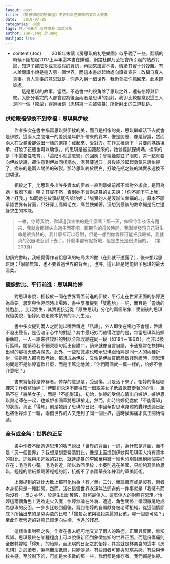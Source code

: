 ```yaml
---
layout: post
title: 《房思琪的初戀樂園》不要對自己無知的東西太天真
date:   2019-07-25
categories: 小說
tags: 性／別暴力 女性成長 篇章分析
author: Yue-Long Zhuang
mathjax: true
---
```


* content
{:toc}
　　2018年末讀《房思琪的初戀樂園》似乎晚了一些，翻讀的時候不斷想起2017上半年這本書在媒體、網路社群乃至社會所引起的熱烈討論，知道了那麼多或真或假的資訊，再回來讀這本書，情緒其實十分複雜。有人說閱讀小說是遁入另一個世界，而這本書於起始處向讀者宣告：改編自真人真事。真人真事的意思就是，你遁入另一個世界，我仍會把你抓回來，此處即彼處。  
　　這是思琪的故事，當然。不過書中的視角除了思琪之外，還有怡婷與伊紋。大部分看完的人都會認為後面兩者是思琪的投射，我卻比較願意說這三人是同一個「原型」穿過稜鏡（思琪第一次被強暴）所折射出的三道軌跡。<!--more-->

### 供給眼福卻換不到幸福：思琪與伊紋

　　作者多次在書中描寫思琪與伊紋的美，而且是相像的美，思琪繼續活下去就會是伊紋。這兩人之間唯一的差別是年齡所帶來的資本，像是閱歷、像是智識，然而兩人在受暴後卻做出一樣的選擇：藏起來、愛對方。在作文裡寫下「只要向媽媽坦承，打破了花瓶也可以驕傲。」的思琪是被迫藏起來的，她曾經試探媽媽，換來的是「不需要性教育」、「這麼小就這麼騷」的回應；曾經幾度紅了眼眶，差一點就要向伊紋訴說，卻注意到伊紋同樣溺水，泥菩薩過江；最後終於鼓起勇氣告訴怡婷了，換來的是兩人關係的破裂。那時思琪終於明白，打破花瓶之後的誠實永遠換不到驕傲。

　　相較之下，比思琪多出許多資本的伊紋一直到離婚前都不曾對外求救，是因為她「智商下線」嗎？其實不然，否則她不會對施暴的丈夫說：「你不能下午上我，晚上打我。」如同她在故事結尾告訴怡婷：「誠實的人是沒辦法幸福的。」，原本不願承認世界有背面，只好穿上高領毛衣，痛並快樂著，沒想到最後的救命繩是死亡邊緣求生的本能。

> 一維，你聽我說，你知道我害怕的是什麼嗎？那一天，如果你半夜沒有醒來，我就會那樣失血過多而死吧。離開你的這段時間，我漸漸發現自己對生命是很貪婪的。我什麼都可以忍耐，但是一想到你曾經可能把我殺掉，我就真的沒辦法忍耐下去了。什麼事都有點餘地，但是生死是很決絕的。
> （第209頁）

初讀完書時，我總覺得作者給思琪的結局太冷酷（在此就不透露了），後來想起思琪說：「寧願無知，也不要看過世界的背面」，也許，這已經是她能給予思琪的最大溫柔。 

### 鏡像對比、平行前進：思琪與怡婷

　　對思琪來說，相較於一同在世界背面前進的伊紋，平行走在世界正面的怡婷更為重要。思琪與怡婷同時出場時，書中反覆提到「雙胞胎」一詞，而且是「靈魂的雙胞胎」，比起雙生，其實更接近從「原生思琪」分化的兩個形象：受創後的思琪保留美貌，怡婷則取走原本該有的平凡生活。

　　書中多次提到兩人之間能以嘴唇傳達「私語」，外人即使在場也不會懂，唇語不發出聲音，是否暗示心中的對話？其中最巧妙而值得注意的是，每當思琪與怡婷爭執時，一人一語來往攻訐的對話全部收納在同一段（如184－186頁），而非以換行區隔，閱讀時若不細究哪句話出自誰口，讀來就像自言自語，卡通裡常在抉擇時出現的那種天使與魔鬼。此外，一些細微處也暗示思琪跟怡婷是同一人的兩種折射，像是兩人都喜歡老師、都想成為伊紋，又像是伊紋買飾品做餞別禮時，問思琪的問題不是怡婷喜歡什麼，而是半篤定地說：「你們兩個就一模一樣的，怡婷不會介意吧？」

　　書末寫怡婷是倖存者。倖存的意思是，受過傷，只是活下來了。怡婷的傷從哪裡來？作者寫怡婷：「博聞卻永遠不能得知一個貌美女子低眉歛首走著的心情」，重點不在「貌美女子」，而是「不能得知」。初始，怡婷的受傷心情出自嫉妒，嫉妒思琪與老師在一起，也嫉妒李國華將思琪搶走，然而，此時怡婷仍處於「不能得知」的狀態。真正「得知」則是她讀了思琪的日記，李國華對思琪身體的轟炸透過日記也將怡婷炸了一輪，兩個世界的人又走到了同一個世界，這時候傷痛才真正開始傳遞。

### 全有或全無：世界的正反

　　書中作者不斷透過思琪的嘴巴說出「世界的背面」一詞，為什麼是背面，而不是「另一個世界」？我想是刻意營造對比，像是上面提到伊紋與思琪兩人持有資本的對比、逃脫與未逃脫的對比，就連施暴的李國華與錢一維也分別對應到兩個美好存在：毛毛與小葵。毛毛夠近，所以救回伊紋；小葵則遠在美國，只能夠寫信給思琪，輕輕的信紙乘載著輕輕的話，抗衡不了李國華長年練習的華美話術。

　　上面提到的對比大致上都可化約為「有／無」二分，無論擁有或是沒有，兩者本身都只是一種狀態。然而，活在這個世界永遠無法迴避的一件事就是「我擁有而你沒有」，反之亦然，於是生出剝奪感，對照最傷人。這麼傷人的對照在思琪／怡婷這兩個角色上更為走火入魔：怡婷無論在外貌、遭遇、角色關係上徹頭徹尾地成為思琪的反面，一步步比較到最後，寫到怡婷的自願獻身被老師拒絕，從這個情節底下所抽出來的是惡與惡的比較：「獵殺女孩與獵殺美麗的女孩，哪一個更可惡？」至此作者營造的對照已經走向失控，也過於殘忍。

　　這樣重重對照之後，作者在書末輕巧地交叉了兩人的路徑，正面與反面，無知與知。思琪最終在某種程度上可以說重新回到象徵無知的世界正面，而這份傷痛則全數轉嫁給「得知」的怡婷。而思琪的日記之於怡婷，其實就是林奕含的這本《房思琪》之於讀者，傷痛無法抵銷，只能傳遞。有些讀者可能與思琪共感，有些與伊紋共感，至於剩下的，可能是大多數的那一些，我們都是倖存者。我們都是怡婷。